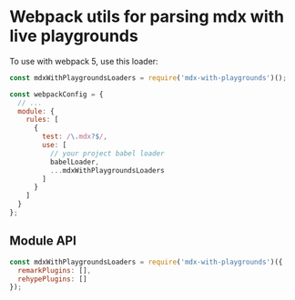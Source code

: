 # Webpack utils for parsing mdx with live playgrounds

To use with webpack 5, use this loader:

```js
const mdxWithPlaygroundsLoaders = require('mdx-with-playgrounds')();

const webpackConfig = {
  // ...
  module: {
    rules: [
      {
        test: /\.mdx?$/,
        use: [
          // your project babel loader
          babelLoader,
          ...mdxWithPlaygroundsLoaders
        ]
      }
    ]
  }
};
```

## Module API

```js
const mdxWithPlaygroundsLoaders = require('mdx-with-playgrounds')({
  remarkPlugins: [],
  rehypePlugins: []
});
```
